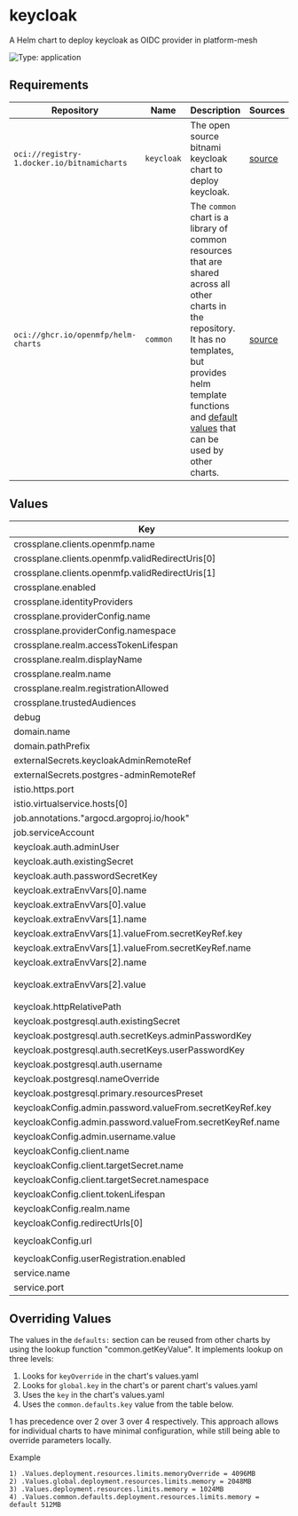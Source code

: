 # keycloak

A Helm chart to deploy keycloak as OIDC provider in platform-mesh

![Type: application](https://img.shields.io/badge/Type-application-informational?style=flat-square)

## Requirements

| Repository | Name | Description | Sources |
|------------|------|-------------|---------|
| `oci://registry-1.docker.io/bitnamicharts` | `keycloak` | The open source bitnami keycloak chart to deploy keycloak. | [source](https://github.com/bitnami/charts/tree/main/bitnami/keycloak) |
| `oci://ghcr.io/openmfp/helm-charts` | `common` | The `common` chart is a library of common resources that are shared across all other charts in the repository. It has no templates, but provides helm template functions and [default values](https://github.com/openmfp/helm-charts/blob/main/charts/common/values.yaml) that can be used by other charts. |[source](https://github.com/openmfp/helm-charts/tree/main/charts/common)|
## Values
| Key | Type | Default | Description |
|-----|------|---------|-------------|
| crossplane.clients.openmfp.name | string | `"OpenMFP"` |  |
| crossplane.clients.openmfp.validRedirectUris[0] | string | `"http://localhost:8000/callback*"` |  |
| crossplane.clients.openmfp.validRedirectUris[1] | string | `"http://localhost:4300/callback*"` |  |
| crossplane.enabled | bool | `true` |  |
| crossplane.identityProviders | object | `{}` |  |
| crossplane.providerConfig.name | string | `"keycloak-provider-config"` |  |
| crossplane.providerConfig.namespace | string | `"openmfp-system"` |  |
| crossplane.realm.accessTokenLifespan | string | `"8h"` |  |
| crossplane.realm.displayName | string | `"OpenMFP"` |  |
| crossplane.realm.name | string | `"openmfp"` |  |
| crossplane.realm.registrationAllowed | bool | `true` |  |
| crossplane.trustedAudiences | list | `[]` |  |
| debug | bool | `false` |  |
| domain.name | string | `"openmfp.org"` |  |
| domain.pathPrefix | string | `"/keycloak"` |  |
| externalSecrets.keycloakAdminRemoteRef | string | `""` |  |
| externalSecrets.postgres-adminRemoteRef | string | `""` |  |
| istio.https.port | int | `8443` |  |
| istio.virtualservice.hosts[0] | string | `"*"` |  |
| job.annotations."argocd.argoproj.io/hook" | string | `"PostSync"` |  |
| job.serviceAccount | string | `"keycloak-client-creation"` |  |
| keycloak.auth.adminUser | string | `"keycloak-admin"` |  |
| keycloak.auth.existingSecret | string | `"keycloak-admin"` |  |
| keycloak.auth.passwordSecretKey | string | `"secret"` |  |
| keycloak.extraEnvVars[0].name | string | `"KEYCLOAK_USER"` |  |
| keycloak.extraEnvVars[0].value | string | `"keycloak-admin"` |  |
| keycloak.extraEnvVars[1].name | string | `"KEYCLOAK_PASSWORD"` |  |
| keycloak.extraEnvVars[1].valueFrom.secretKeyRef.key | string | `"secret"` |  |
| keycloak.extraEnvVars[1].valueFrom.secretKeyRef.name | string | `"keycloak-admin"` |  |
| keycloak.extraEnvVars[2].name | string | `"JAVA_OPTS_APPEND"` |  |
| keycloak.extraEnvVars[2].value | string | `"-Djgroups.dns.query=openmfp-keycloak-headless.openmfp-system.svc.cluster.local"` |  |
| keycloak.httpRelativePath | string | `"/keycloak/"` |  |
| keycloak.postgresql.auth.existingSecret | string | `""` |  |
| keycloak.postgresql.auth.secretKeys.adminPasswordKey | string | `"password"` |  |
| keycloak.postgresql.auth.secretKeys.userPasswordKey | string | `"password"` |  |
| keycloak.postgresql.auth.username | string | `"keycloak"` |  |
| keycloak.postgresql.nameOverride | string | `"postgresql-keycloak"` |  |
| keycloak.postgresql.primary.resourcesPreset | string | `"none"` |  |
| keycloakConfig.admin.password.valueFrom.secretKeyRef.key | string | `"secret"` |  |
| keycloakConfig.admin.password.valueFrom.secretKeyRef.name | string | `"keycloak-admin"` |  |
| keycloakConfig.admin.username.value | string | `"keycloak-admin"` |  |
| keycloakConfig.client.name | string | `"platform-mesh"` |  |
| keycloakConfig.client.targetSecret.name | string | `"portal-client-secret-openmfp"` |  |
| keycloakConfig.client.targetSecret.namespace | string | `"openmfp-system"` |  |
| keycloakConfig.client.tokenLifespan | int | `3600` |  |
| keycloakConfig.realm.name | string | `"master"` |  |
| keycloakConfig.redirectUrls[0] | string | `"http://localhost:8000/callback*"` |  |
| keycloakConfig.url | string | `"http://openmfp-keycloak.openmfp-system.svc.cluster.local/keycloak"` |  |
| keycloakConfig.userRegistration.enabled | bool | `true` |  |
| service.name | string | `"openmfp-keycloak"` |  |
| service.port | int | `80` |  |

## Overriding Values

The values in the `defaults:` section can be reused from other charts by using the lookup function "common.getKeyValue". It implements lookup on three levels:

1. Looks for `keyOverride` in the chart's values.yaml
2. Looks for `global.key` in the chart's or parent chart's values.yaml
3. Uses the `key` in the chart's values.yaml
4. Uses the `common.defaults.key` value from the table below.

1 has precedence over 2 over 3 over 4 respectively. This approach allows for individual charts to have minimal configuration, while still being able to override parameters locally.

Example
```
1) .Values.deployment.resources.limits.memoryOverride = 4096MB
2) .Values.global.deployment.resources.limits.memory = 2048MB
3) .Values.deployment.resources.limits.memory = 1024MB
4) .Values.common.defaults.deployment.resources.limits.memory = default 512MB
```
